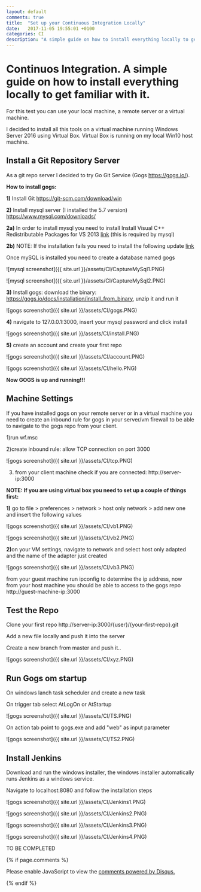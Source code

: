 ```yaml
---
layout: default
comments: true
title:  "Set up your Continuous Integration Locally"
date:   2017-11-05 19:55:01 +0100
categories: CI
description: "A simple guide on how to install everything locally to get familiar with continuos integration"
---
```

# [](#header-1) Continuos Integration. A simple guide on how to install everything locally to get familiar with it. 

For this test you can use your local machine, a remote server or a virtual machine. 

I decided to install all this tools on a virtual machine running Windows Server 2016 using Virtual Box. Virtual Box is running on my local Win10 host machine.

## [](#header-3) Install a Git Repository Server

As a git repo server I decided to try Go Git Service (Gogs https://gogs.io/). 

<b>How to install gogs:</b>

<b>1)</b> Install Git <a href="https://git-scm.com/download/win">https://git-scm.com/download/win</a>

<b>2)</b> Install mysql server (I installed the 5.7 version) <a href="https://www.mysql.com/downloads/">https://www.mysql.com/downloads/<a>

<b>2a)</b> In order to install mysql you need to install Install Visual C++ Redistributable Packages for VS 2013 <a href="https://www.microsoft.com/en-ie/download/details.aspx?id=40784">link<a> (this is required by mysql)

<b>2b)</b> NOTE: If the installation fails you need to install the following update <a href="https://support.microsoft.com/en-ie/help/3179560/update-for-visual-c-2013-and-visual-c-redistributable-package">link</a>

Once mySQL is installed you need to create a database named gogs

![mysql screenshot]({{ site.url }}/assets/CI/CaptureMySql1.PNG)

![mysql screenshot]({{ site.url }}/assets/CI/CaptureMySql2.PNG)

<b>3)</b> Install gogs: download the binary: <a href="https://gogs.io/docs/installation/install_from_binary">https://gogs.io/docs/installation/install_from_binary</a>, unzip it and run it  

![gogs screenshot]({{ site.url }}/assets/CI/gogs.PNG)

<b>4)</b> navigate to 127.0.0.1:3000, insert your mysql password and click install

![gogs screenshot]({{ site.url }}/assets/CI/install.PNG)

<b>5)</b> create an account and create your first repo

![gogs screenshot]({{ site.url }}/assets/CI/account.PNG)

![gogs screenshot]({{ site.url }}/assets/CI/hello.PNG)

<b>Now GOGS is up and running!!!</b>

## [](#header-3) Machine Settings

If you have installed gogs on your remote server or in a virtual machine you need to create an inbound rule for gogs in your server/vm firewall to be able to navigate to the gogs repo from your client.

1)run wf.msc

2)create inbound rule: allow TCP connection on port 3000

![gogs screenshot]({{ site.url }}/assets/CI/tcp.PNG)

3) from your client machine check if you are connected: http://server-ip:3000

<b> NOTE: If you are using virtual box you need to set up a couple of things first: </b>

<b>1)</b> go to file > preferences > network > host only network > add new one  and insert the following values

![gogs screenshot]({{ site.url }}/assets/CI/vb1.PNG)

![gogs screenshot]({{ site.url }}/assets/CI/vb2.PNG)

<b>2)</b>on your VM settings, navigate to network and select host only adapted and the name of the adapter just created

![gogs screenshot]({{ site.url }}/assets/CI/vb3.PNG)

from your guest machine run ipconfig to determine the ip address, now from your host machine you should be able to access to the gogs repo http://guest-machine-ip:3000

## [](#header-3) Test the Repo

Clone your first repo http://server-ip:3000/{user}/{your-first-repo}.git

Add a new file locally and push it into the server

Create a new branch from master and push it..

![gogs screenshot]({{ site.url }}/assets/CI/xyz.PNG)

## [](#header-3) Run Gogs om startup

On windows lanch task scheduler and create a new task

On trigger tab select AtLogOn or AtStartup

![gogs screenshot]({{ site.url }}/assets/CI/TS.PNG)

On action tab point to gogs.exe and add "web" as input parameter

![gogs screenshot]({{ site.url }}/assets/CI/TS2.PNG)

## [](#header-3) Install Jenkins

Download and run the windows installer, the windows installer automatically runs Jenkins as a windows service. 

Navigate to localhost:8080 and follow the installation steps

![gogs screenshot]({{ site.url }}/assets/CI/Jenkins1.PNG)

![gogs screenshot]({{ site.url }}/assets/CI/Jenkins2.PNG)

![gogs screenshot]({{ site.url }}/assets/CI/Jenkins3.PNG)

![gogs screenshot]({{ site.url }}/assets/CI/Jenkins4.PNG)

TO BE COMPLETED

{% if page.comments %}

<div id="disqus_thread"></div>
<script>

/**
*  RECOMMENDED CONFIGURATION VARIABLES: EDIT AND UNCOMMENT THE SECTION BELOW TO INSERT DYNAMIC VALUES FROM YOUR PLATFORM OR CMS.
*  LEARN WHY DEFINING THESE VARIABLES IS IMPORTANT: https://disqus.com/admin/universalcode/#configuration-variables*/

var disqus_config = function () {
this.page.url = 'https://maciti.github.io/ci/2017/11/05/Set-up-your-Continuos-Integration-Locally.html';  // Replace PAGE_URL with your page's canonical URL variable
this.page.identifier = '2017-11-05-Set-up-your-Continuos-Integration-Locally'; // Replace PAGE_IDENTIFIER with your page's unique identifier variable
};

(function() { // DON'T EDIT BELOW THIS LINE
var d = document, s = d.createElement('script');
s.src = 'https://maciti-github-io.disqus.com/embed.js';
s.setAttribute('data-timestamp', +new Date());
(d.head || d.body).appendChild(s);
})();
</script>
<noscript>Please enable JavaScript to view the <a href="https://disqus.com/?ref_noscript">comments powered by Disqus.</a></noscript>
  
{% endif %}
